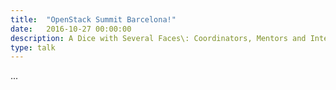 ```yaml
---
title:  "OpenStack Summit Barcelona!"
date:   2016-10-27 00:00:00
description: A Dice with Several Faces\: Coordinators, Mentors and Interns on OpenStack Outreachy Internships
type: talk
---
```


...
